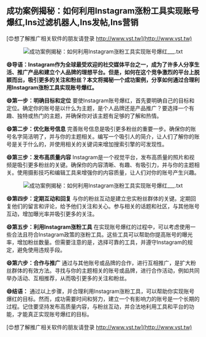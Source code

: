 ## **成功案例揭秘：如何利用Instagram涨粉工具实现账号爆红,Ins过滤机器人,Ins发帖,Ins营销**

[😍想了解推广相关软件的朋友请登录 http://www.vst.tw](http://www.vst.tw)

 <center><img src="https://vst.tw/MP4/tuiguang/png/1.png" alt="成功案例揭秘：如何利用Instagram涨粉工具实现账号爆红___.txt"></center>

**😄导语：Instagram作为全球最受欢迎的社交媒体平台之一，成为了许多人分享生活、推广产品和建立个人品牌的理想平台。但是，如何在这个竞争激烈的平台上脱颖而出，吸引更多的关注和粉丝？本文将揭秘一个成功案例，分享如何通过合理利用Instagram涨粉工具实现账号爆红。**

**😄第一步：明确目标和定位**
要使Instagram账号爆红，首先要明确自己的目标和定位。确定你的账号是以什么为主题，是个人品牌还是产品推广？要选择一个有趣、独特或热门的主题，并确保你对该主题有足够的了解和热情。

**😄第二步：优化账号信息**
完善账号信息是吸引更多粉丝的重要一步。确保你的账号名字简洁明了，并与你的主题相关。编写一个吸引人的简介，让人们了解你的账号是关于什么的，并使用相关的关键词来增加搜索引擎的可发现性。

**😄第三步：发布高质量内容**
Instagram是一个视觉平台，发布高质量的照片和视频是吸引更多粉丝的关键。确保你的内容清晰、有趣、有吸引力，并与你的主题相关。使用摄影技巧和编辑工具来增强你的内容质量，让人们对你的账号产生兴趣。

 <center><img src="https://vst.tw/MP4/tuiguang/png/4.png" alt="成功案例揭秘：如何利用Instagram涨粉工具实现账号爆红___.txt"></center>

**😄第四步：定期互动和回复**
与你的粉丝互动是建立忠实粉丝群体的关键。定期回复他们的留言和评论，给予他们关注和关心。参与相关的话题和社区，与其他账号互动，增加曝光率并吸引更多的关注。

**😄第五步：利用Instagram涨粉工具**
在实现账号爆红的过程中，可以考虑使用一些合法且符合Instagram政策的涨粉工具。这些工具可以帮助你提高账号的曝光率，增加粉丝数量。但需要注意的是，选择可靠的工具，并遵守Instagram的规定，避免使用违规手段。

**😄第六步：合作与推广**
通过与其他账号或品牌的合作，进行互相推广，是扩大粉丝群体的有效方法。寻找与你的主题相关的账号或品牌，进行合作活动，例如共同举办活动、互相推荐，从而吸引更多的关注和粉丝。

**😄结语：**
通过以上步骤，并合理利用Instagram涨粉工具，可以帮助你实现账号爆红的目标。然而，成功需要时间和努力，建立一个有影响力的账号是一个长期的过程。记住要坚持发布高质量内容，与粉丝互动，并合法地利用工具和平台的功能，才能真正实现账号爆红的目标。

[😍想了解推广相关软件的朋友请登录 http://www.vst.tw](http://www.vst.tw)



